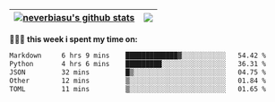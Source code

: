 | <a href="https://github.com/neverbiasu"><img align="center" src="https://github-readme-stats.vercel.app/api?username=neverbiasu&theme=dracula&show_icons=true&hide_border=true&count_private=true" alt="neverbiasu's github stats" /></a> | <a href="https://github.com/neverbiasu"><img align="center" src="https://github-readme-stats.vercel.app/api/top-langs/?username=neverbiasu&theme=dracula&show_icons=true&hide_border=true&layout=compact" /></a> |
| ------------- | ------------- |

👨🏾‍💻 **this week i spent my time on:**
<!--START_SECTION:waka-->

```txt
Markdown     6 hrs 9 mins    █████████████▓░░░░░░░░░░░   54.42 %
Python       4 hrs 6 mins    █████████░░░░░░░░░░░░░░░░   36.31 %
JSON         32 mins         █▒░░░░░░░░░░░░░░░░░░░░░░░   04.75 %
Other        12 mins         ▒░░░░░░░░░░░░░░░░░░░░░░░░   01.84 %
TOML         11 mins         ▒░░░░░░░░░░░░░░░░░░░░░░░░   01.65 %
```

<!--END_SECTION:waka-->
